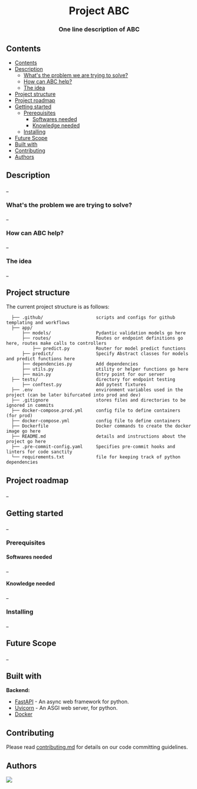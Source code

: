 <!-- Before starting to use this template, find and replace occurences of ABC with your repo name (case sensitive) -->
<!-- Inspired from: https://github.com/mindwebs/nodets-api-template-->

<div align="center">
  <h1>Project ABC</h1>
  <h3>One line description of ABC</a></h3>
</div>

## Contents

-   [Contents](#contents)
-   [Description](#description)
    -   [What's the problem we are trying to solve?](#whats-the-problem-we-are-trying-to-solve)
    -   [How can ABC help?](#how-can-abc-help)
    -   [The idea](#the-idea)
-   [Project structure](#project-structure)
-   [Project roadmap](#project-roadmap)
-   [Getting started](#getting-started)
    -   [Prerequisites](#prerequisites)
        -   [Softwares needed](#softwares-needed)
        -   [Knowledge needed](#knowledge-needed)
    -   [Installing](#installing)
-   [Future Scope](#future-scope)
-   [Built with](#built-with)
-   [Contributing](#contributing)
-   [Authors](#authors)

## Description

\_

### What's the problem we are trying to solve?

\_

### How can ABC help?

\_

### The idea

\_

## Project structure

The current project structure is as follows:

```
  ├── .github/                    scripts and configs for github templating and workflows
  ├── app/
      ├── models/                 Pydantic validation models go here
      ├── routes/                 Routes or endpoint definitions go here, routes make calls to controllers
          ├── predict.py          Router for model predict functions
      ├── predict/                Specify Abstract classes for models and predict functions here
      ├── dependencies.py         Add dependencies
      ├── utils.py                utility or helper functions go here
      ├── main.py                 Entry point for our server
  ├── tests/                      directory for endpoint testing
      ├── conftest.py             Add pytest fixtures
  ├── .env                        environment variables used in the project (can be later bifurcated into prod and dev)
  ├── .gitignore                  stores files and directories to be ignored in commits
  ├── docker-compose.prod.yml     config file to define containers (for prod)
  ├── docker-compose.yml          config file to define containers
  ├── Dockerfile                  Docker commands to create the docker image go here
  ├── README.md                   details and instructions about the project go here
  ├── .pre-commit-config.yaml     Specifies pre-commit hooks and linters for code sanctity
  └── requirements.txt            file for keeping track of python dependencies
```

## Project roadmap

\_

## Getting started

\_

### Prerequisites

#### Softwares needed

\_

#### Knowledge needed

\_

### Installing

\_

## Future Scope

\_

## Built with

**Backend:**

-   [FastAPI](https://fastapi.tiangolo.com/lo/) - An async web framework for python.
-   [Uvicorn](https://www.uvicorn.org/) - An ASGI web server, for python.
-   [Docker](https//docker.com)

## Contributing

Please read [contributing.md](https://github.com/mindwebs/.github/contributing.md) for details on our code committing guidelines.

## Authors

<a href="https://mwv.one">
  <img src="https://avatars.githubusercontent.com/u/56452701?s=200&v=4" />
</a>
